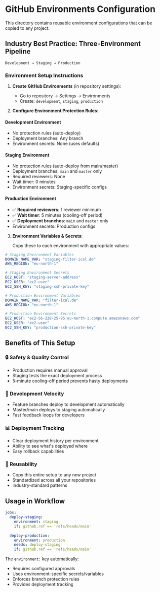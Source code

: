 # GitHub Environments Configuration

This directory contains reusable environment configurations that can be copied to any project.

## Industry Best Practice: Three-Environment Pipeline

```
Development → Staging → Production
```

### Environment Setup Instructions

1. **Create GitHub Environments** (in repository settings):
   - Go to repository → Settings → Environments
   - Create: `development`, `staging`, `production`

2. **Configure Environment Protection Rules**:

#### Development Environment
- No protection rules (auto-deploy)
- Deployment branches: Any branch
- Environment secrets: None (uses defaults)

#### Staging Environment  
- No protection rules (auto-deploy from main/master)
- Deployment branches: `main` and `master` only
- Required reviewers: None
- Wait timer: 0 minutes
- Environment secrets: Staging-specific configs

#### Production Environment
- ✅ **Required reviewers**: 1 reviewer minimum
- ✅ **Wait timer**: 5 minutes (cooling-off period)
- ✅ **Deployment branches**: `main` and `master` only
- Environment secrets: Production configs

3. **Environment Variables & Secrets**:
   
   Copy these to each environment with appropriate values:

```yaml
# Staging Environment Variables
DOMAIN_NAME_VAR: "staging-filter-ical.de"
AWS_REGION: "eu-north-1"

# Staging Environment Secrets
EC2_HOST: "staging-server-address"
EC2_USER: "ec2-user" 
EC2_SSH_KEY: "staging-ssh-private-key"

# Production Environment Variables  
DOMAIN_NAME_VAR: "filter-ical.de"
AWS_REGION: "eu-north-1"

# Production Environment Secrets
EC2_HOST: "ec2-56-228-25-95.eu-north-1.compute.amazonaws.com"
EC2_USER: "ec2-user"
EC2_SSH_KEY: "production-ssh-private-key"
```

## Benefits of This Setup

### 🔒 **Safety & Quality Control**
- Production requires manual approval
- Staging tests the exact deployment process
- 5-minute cooling-off period prevents hasty deployments

### 🚀 **Development Velocity** 
- Feature branches deploy to development automatically
- Master/main deploys to staging automatically
- Fast feedback loops for developers

### 📊 **Deployment Tracking**
- Clear deployment history per environment
- Ability to see what's deployed where
- Easy rollback capabilities

### 🔄 **Reusability**
- Copy this entire setup to any new project
- Standardized across all your repositories
- Industry-standard patterns

## Usage in Workflow

```yaml
jobs:
  deploy-staging:
    environment: staging
    if: github.ref == 'refs/heads/main'
    
  deploy-production:
    environment: production
    needs: deploy-staging
    if: github.ref == 'refs/heads/main'
```

The `environment:` key automatically:
- Requires configured approvals
- Uses environment-specific secrets/variables
- Enforces branch protection rules
- Provides deployment tracking